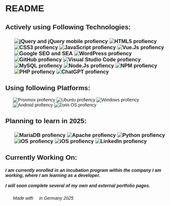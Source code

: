 <!DOCTYPE html>
<html lang="en">

<head>
    <meta charset="UTF-8">
    <meta name="viewport" content="width=device-width, initial-scale=1.0">
    <link rel="preconnect" href="https://fonts.googleapis.com">
    <link rel="preconnect" href="https://fonts.gstatic.com" crossorigin>
    <link href="https://fonts.googleapis.com/css2?family=Montserrat:wght@200;300&display=swap" rel="stylesheet">
    <link rel="stylesheet" href="orotibor/style/style.css">
</head>

<body style="font-family: 'Montserrat', sans-serif;">
    <h1>README</h1>
    <h2>Actively using Following Technologies:</h2>
    <h3>
        <ul class="prof">
            <img src="https://img.shields.io/badge/jquery-%230769AD.svg?style=for-the-badge&logo=jquery&logoColor=white"
                    alt="jQuery and jQuery mobile profiency">
            <img src="https://img.shields.io/badge/html5-%23E34F26.svg?style=for-the-badge&logo=html5&logoColor=white"
                    alt="HTML5 profiency">
            <img src="https://img.shields.io/badge/css3-%231572B6.svg?style=for-the-badge&logo=css3&logoColor=white"
                    alt="CSS3 profiency">
            <img src="https://img.shields.io/badge/javascript-%23323330.svg?style=for-the-badge&logo=javascript&logoColor=%23F7DF1E"
                    alt="JavaScript profiency">
            <img src="https://img.shields.io/badge/vuejs-%2335495e.svg?style=for-the-badge&logo=vuedotjs&logoColor=%234FC08D"
                    alt="Vue.Js profiency">
            <img src="https://img.shields.io/badge/google-4285F4?style=for-the-badge&logo=google&logoColor=white"
                    alt="Google SEO and SEA">
            <img src="https://img.shields.io/badge/WordPress-%23117AC9.svg?style=for-the-badge&logo=WordPress&logoColor=white"
                    alt="WordPress profiency">
            <img src="https://img.shields.io/badge/github-%23121011.svg?style=for-the-badge&logo=github&logoColor=white"
                    alt="GitHub profiency">
            <img src="https://img.shields.io/badge/Visual%20Studio%20Code-0078d7.svg?style=for-the-badge&logo=visual-studio-code&logoColor=white"
                    alt="Visual Studio Code profiency">
            <img src="https://img.shields.io/badge/mysql-%2300f.svg?style=for-the-badge&logo=mysql&logoColor=white"
                    alt="MySQL profiency">
            <img src="https://img.shields.io/badge/node.js-6DA55F?style=for-the-badge&logo=node.js&logoColor=white"
                    alt="Node.Js profiency">
            <img src="https://img.shields.io/badge/NPM-%23CB3837.svg?style=for-the-badge&logo=npm&logoColor=white"
                    alt="NPM profiency">
            <img src="https://img.shields.io/badge/php-%23777BB4.svg?style=for-the-badge&logo=php&logoColor=white"
                    alt="PHP profiency">
            <img src="https://img.shields.io/badge/chatGPT-74aa9c?style=for-the-badge&logo=openai&logoColor=white"
                    alt="ChatGPT profiency">
        </ul>
    </h3>
    <h3>
        <h2>Using following Platforms:</h2>
        <ul class="prof">
            <img src="https://camo.githubusercontent.com/74b688dfeb8d077ac65b90b367e33edece64f04f377c6c7ec29b833e3960701b/68747470733a2f2f696d672e736869656c64732e696f2f62616467652f70726f786d6f782d70726f786d6f783f7374796c653d666f722d7468652d6261646765266c6f676f3d70726f786d6f78266c6f676f436f6c6f723d253233453537303030266c6162656c436f6c6f723d25323332623261333326636f6c6f723d253233326232613333"
                    alt="Proxmox profiency">
            <img src="https://img.shields.io/badge/Ubuntu-E95420?style=for-the-badge&logo=ubuntu&logoColor=white"
                    alt="Ubuntu profiency">
            <img src="https://img.shields.io/badge/Windows-0078D6?style=for-the-badge&logo=windows&logoColor=white"
                    alt="Windows profiency">
            <img src="https://img.shields.io/badge/Android-3DDC84?style=for-the-badge&logo=android&logoColor=white"
                    alt="Android profiency">
            <img src="https://img.shields.io/badge/-Zorin%20OS-%2310AAEB?style=for-the-badge&logo=zorin&logoColor=white"
                    alt="Zorin OS profiency">
        </ul>
    </h3>
    <h2>Planning to learn in 2025:</h2>
    <h3>
        <ul class="prof">
            <img src="https://img.shields.io/badge/MariaDB-003545?style=for-the-badge&logo=mariadb&logoColor=white"
                    alt="MariaDB profiency">
            <img src="https://img.shields.io/badge/apache-%23D42029.svg?style=for-the-badge&logo=apache&logoColor=white"
                    alt="Apache profiency">
            <img src="https://img.shields.io/badge/python-3670A0?style=for-the-badge&logo=python&logoColor=ffdd54"
                    alt="Python profiency">
            <img src="https://img.shields.io/badge/iOS-000000?style=for-the-badge&logo=ios&logoColor=white"
                    alt="iOS profiency">
            <img src="https://camo.githubusercontent.com/d4cfec9550517aa67567e29843e3880ebf50bd7eeceafcd3b82875f17c9f564e/68747470733a2f2f696d672e736869656c64732e696f2f62616467652f747970657363726970742d2532333030374143432e7376673f7374796c653d666f722d7468652d6261646765266c6f676f3d74797065736372697074266c6f676f436f6c6f723d7768697465"
                    alt="iOS profiency">
            <img src="https://img.shields.io/badge/linkedin-%230077B5.svg?style=for-the-badge&logo=linkedin&logoColor=white"
                    alt="LinkedIn profiency">
        </ul>
    </h3>
    <h2>Currently Working On:</h2>
    <h5>I am currently enrolled in an incubation program within the company I am working, where I am learning as a
        developer. <br> <br> I will soon complete several of my own and external portfolio pages.</h6>
        <h6>
            <ul>Made with &#x1F493 in Germany 2025</ul>
        </h6>

</body>

</html>
